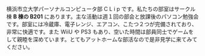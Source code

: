 横浜市立大学パーソナルコンピュータ部 C L i p です。私たちの部室はサークル棟 **B 棟の B201** にあります。主な活動は週１回の部会と放課後のパソコン勉強会です。部室には冷蔵庫、電子レンジ、エアコン、こたつ２つが完備されており、非常に快適です。また WiiU や PS3 もあり、空いた時間は部員同士でゲームをして親睦を深めています。とてもアットホームな部活なので是非見学に来てみてください。
